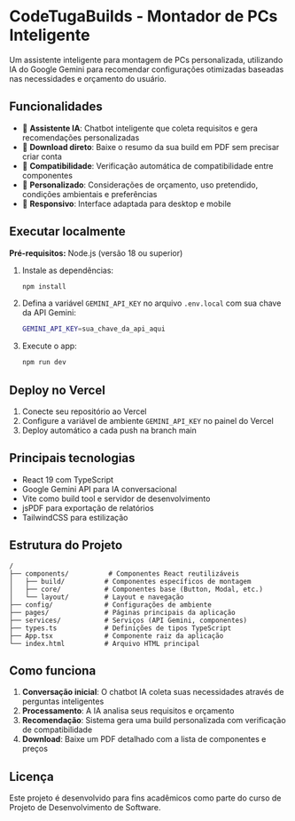 # CodeTugaBuilds - Montador de PCs Inteligente

Um assistente inteligente para montagem de PCs personalizada, utilizando IA do Google Gemini para recomendar configurações otimizadas baseadas nas necessidades e orçamento do usuário.

## Funcionalidades

- 🤖 **Assistente IA**: Chatbot inteligente que coleta requisitos e gera recomendações personalizadas
- 💾 **Download direto**: Baixe o resumo da sua build em PDF sem precisar criar conta
- 🔧 **Compatibilidade**: Verificação automática de compatibilidade entre componentes
- 🎯 **Personalizado**: Considerações de orçamento, uso pretendido, condições ambientais e preferências
- 📱 **Responsivo**: Interface adaptada para desktop e mobile

## Executar localmente

**Pré-requisitos:** Node.js (versão 18 ou superior)

1. Instale as dependências:
   ```bash
   npm install
   ```

2. Defina a variável `GEMINI_API_KEY` no arquivo `.env.local` com sua chave da API Gemini:
   ```bash
   GEMINI_API_KEY=sua_chave_da_api_aqui
   ```

3. Execute o app:
   ```bash
   npm run dev
   ```

## Deploy no Vercel

1. Conecte seu repositório ao Vercel
2. Configure a variável de ambiente `GEMINI_API_KEY` no painel do Vercel
3. Deploy automático a cada push na branch main

## Principais tecnologias

- React 19 com TypeScript
- Google Gemini API para IA conversacional  
- Vite como build tool e servidor de desenvolvimento
- jsPDF para exportação de relatórios
- TailwindCSS para estilização

## Estrutura do Projeto

```
/
├── components/          # Componentes React reutilizáveis
│   ├── build/          # Componentes específicos de montagem
│   ├── core/           # Componentes base (Button, Modal, etc.)
│   └── layout/         # Layout e navegação
├── config/             # Configurações de ambiente
├── pages/              # Páginas principais da aplicação
├── services/           # Serviços (API Gemini, componentes)
├── types.ts            # Definições de tipos TypeScript
├── App.tsx             # Componente raiz da aplicação
└── index.html          # Arquivo HTML principal
```

## Como funciona

1. **Conversação inicial**: O chatbot IA coleta suas necessidades através de perguntas inteligentes
2. **Processamento**: A IA analisa seus requisitos e orçamento 
3. **Recomendação**: Sistema gera uma build personalizada com verificação de compatibilidade
4. **Download**: Baixe um PDF detalhado com a lista de componentes e preços

## Licença

Este projeto é desenvolvido para fins acadêmicos como parte do curso de Projeto de Desenvolvimento de Software.
